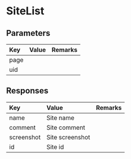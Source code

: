 # SiteList

## Parameters

| Key | Value | Remarks |
| :--- | :--- | :--- |
| page |  |  |
| uid |  |  |

## Responses

| Key | Value | Remarks |
| :--- | :--- | :--- |
| name | Site name |  |
| comment | Site comment |  |
| screenshot | Site screenshot |  |
| id | Site id |  |

## 


